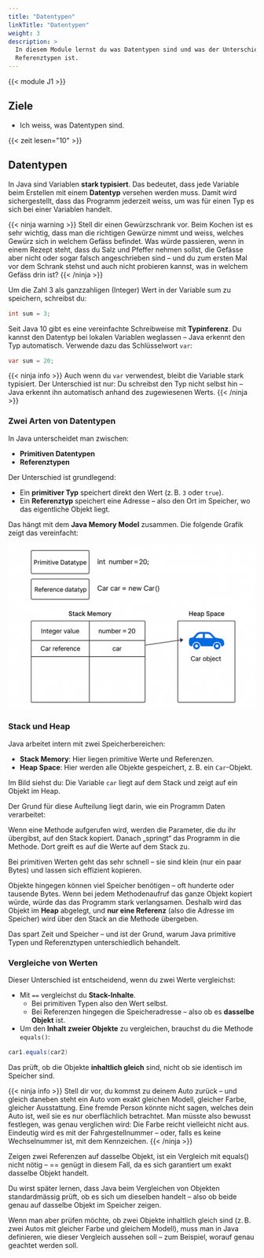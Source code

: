 ```yaml
---
title: "Datentypen"
linkTitle: "Datentypen"
weight: 3
description: >
  In diesem Module lernst du was Datentypen sind und was der Unterschied zwischen primitiven Datentypen und
  Referenztypen ist.
---
```


{{< module J1 >}}

## Ziele

- Ich weiss, was Datentypen sind.

{{< zeit lesen="10" >}}

## Datentypen

In Java sind Variablen **stark typisiert**. Das bedeutet, dass jede Variable beim Erstellen mit einem **Datentyp** versehen werden muss. Damit wird sichergestellt, dass das Programm jederzeit weiss, um was für einen Typ es sich bei einer Variablen handelt.

{{< ninja warning >}}
Stell dir einen Gewürzschrank vor. Beim Kochen ist es sehr wichtig, dass man die richtigen Gewürze nimmt und weiss,
welches Gewürz sich in welchem Gefäss befindet. Was würde passieren, wenn in einem Rezept steht, dass du Salz und
Pfeffer nehmen sollst, die Gefässe aber nicht oder sogar falsch angeschrieben sind – und du zum ersten Mal vor dem
Schrank stehst und auch nicht probieren kannst, was in welchem Gefäss drin ist?
{{< /ninja >}}

Um die Zahl 3 als ganzzahligen (Integer) Wert in der Variable sum zu speichern, schreibst du:

```java
int sum = 3;
```

Seit Java 10 gibt es eine vereinfachte Schreibweise mit **Typinferenz**. Du kannst den Datentyp bei lokalen Variablen weglassen – Java erkennt den Typ automatisch. Verwende dazu das Schlüsselwort `var`:

```java
var sum = 20;
```

{{< ninja info >}}
Auch wenn du `var` verwendest, bleibt die Variable stark typisiert. Der Unterschied ist nur: Du schreibst den Typ nicht
selbst hin – Java erkennt ihn automatisch anhand des zugewiesenen Werts.
{{< /ninja >}}

### Zwei Arten von Datentypen

In Java unterscheidet man zwischen:

- **Primitiven Datentypen**
- **Referenztypen**

Der Unterschied ist grundlegend:

- Ein **primitiver Typ** speichert direkt den Wert (z. B. `3` oder `true`).
- Ein **Referenztyp** speichert eine Adresse – also den Ort im Speicher, wo das eigentliche Objekt liegt.

Das hängt mit dem **Java Memory Model** zusammen. Die folgende Grafik zeigt das vereinfacht:

![Java Memory Modell](./images/Datentypen.png)

### Stack und Heap

Java arbeitet intern mit zwei Speicherbereichen:

- **Stack Memory**: Hier liegen primitive Werte und Referenzen.
- **Heap Space**: Hier werden alle Objekte gespeichert, z. B. ein `Car`-Objekt.

Im Bild siehst du: Die Variable `car` liegt auf dem Stack und zeigt auf ein Objekt im Heap.

Der Grund für diese Aufteilung liegt darin, wie ein Programm Daten verarbeitet:

Wenn eine Methode aufgerufen wird, werden die Parameter, die du ihr übergibst, auf den Stack kopiert. Danach „springt“
das Programm in die Methode. Dort greift es auf die Werte auf dem Stack zu.

Bei primitiven Werten geht das sehr schnell – sie sind klein (nur ein paar Bytes) und lassen sich effizient kopieren.

Objekte hingegen können viel Speicher benötigen – oft hunderte oder tausende Bytes. Wenn bei jedem Methodenaufruf das
ganze Objekt kopiert würde, würde das das Programm stark verlangsamen. Deshalb wird das Objekt im **Heap** abgelegt, und
**nur eine Referenz** (also die Adresse im Speicher) wird über den Stack an die Methode übergeben.

Das spart Zeit und Speicher – und ist der Grund, warum Java primitive Typen und Referenztypen unterschiedlich behandelt.

### Vergleiche von Werten

Dieser Unterschied ist entscheidend, wenn du zwei Werte vergleichst:

- Mit `==` vergleichst du **Stack-Inhalte**.
  - Bei primitiven Typen also den Wert selbst.
  - Bei Referenzen hingegen die Speicheradresse – also ob es **dasselbe Objekt** ist.
- Um den **Inhalt zweier Objekte** zu vergleichen, brauchst du die Methode `equals()`:

```java
car1.equals(car2)
```

Das prüft, ob die Objekte **inhaltlich gleich** sind, nicht ob sie identisch im Speicher sind.

{{< ninja info >}}
Stell dir vor, du kommst zu deinem Auto zurück – und gleich daneben steht ein Auto vom exakt gleichen Modell, gleicher
Farbe, gleicher Ausstattung. Eine fremde Person könnte nicht sagen, welches dein Auto ist, weil sie es nur oberflächlich
betrachtet. Man müsste also bewusst festlegen, was genau verglichen wird: Die Farbe reicht vielleicht nicht aus.
Eindeutig wird es mit der Fahrgestellnummer – oder, falls es keine Wechselnummer ist, mit dem Kennzeichen.
{{< /ninja >}}

Zeigen zwei Referenzen auf dasselbe Objekt, ist ein Vergleich mit equals() nicht nötig – == genügt in diesem Fall, da es
sich garantiert um exakt dasselbe Objekt handelt.

Du wirst später lernen, dass Java beim Vergleichen von Objekten standardmässig prüft, ob es sich um dieselben handelt – also ob beide genau auf dasselbe Objekt im Speicher zeigen.

Wenn man aber prüfen möchte, ob zwei Objekte inhaltlich gleich sind (z. B. zwei Autos mit gleicher Farbe und gleichem Modell), muss man in Java definieren, wie dieser Vergleich aussehen soll – zum Beispiel, worauf genau geachtet werden soll.
